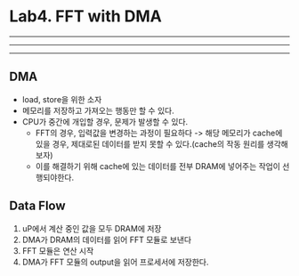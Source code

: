 # Lab4. FFT with DMA
---
---
---
## DMA
- load, store을 위한 소자
- 메모리를 저장하고 가져오는 행동만 할 수 있다.
- CPU가 중간에 개입할 경우, 문제가 발생할 수 있다.
  - FFT의 경우, 입력값을 변경하는 과정이 필요하다 -> 해당 메모리가 cache에 있을 경우, 제대로된 데이터를 받지 못할 수 있다.(cache의 작동 원리를 생각해보자)
  - 이를 해결하기 위해 cache에 있는 데이터를 전부 DRAM에 넣어주는 작업이 선행되야한다.

## Data Flow
1. uP에서 계산 중인 값을 모두 DRAM에 저장
2. DMA가 DRAM의 데이터를 읽어 FFT 모듈로 보낸다
3. FFT 모듈은 연산 시작
4. DMA가 FFT 모듈의 output을 읽어 프로세서에 저장한다.
